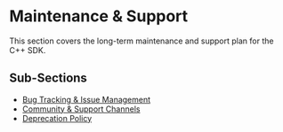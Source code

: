 # Maintenance & Support

This section covers the long-term maintenance and support plan for the C++ SDK.

## Sub-Sections

-   [Bug Tracking & Issue Management](./Bug_Tracking_Issue_Management.md)
-   [Community & Support Channels](./Community_Support_Channels.md)
-   [Deprecation Policy](./Deprecation_Policy.md) 